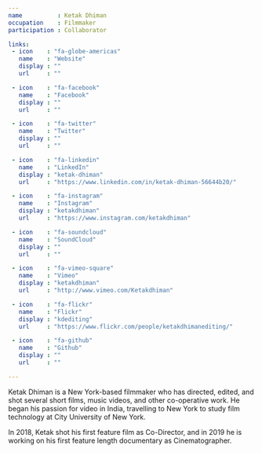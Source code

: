 ```yaml
---
name          : Ketak Dhiman
occupation    : Filmmaker
participation : Collaborator

links:
 - icon    : "fa-globe-americas"
   name    : "Website"
   display : ""
   url     : ""

 - icon    : "fa-facebook"
   name    : "Facebook"
   display : ""
   url     : ""

 - icon    : "fa-twitter"
   name    : "Twitter"
   display : ""
   url     : ""

 - icon    : "fa-linkedin"
   name    : "LinkedIn"
   display : "ketak-dhiman"
   url     : "https://www.linkedin.com/in/ketak-dhiman-56644b20/"

 - icon    : "fa-instagram"
   name    : "Instagram"
   display : "ketakdhiman"
   url     : "https://www.instagram.com/ketakdhiman"

 - icon    : "fa-soundcloud"
   name    : "SoundCloud"
   display : ""
   url     : ""

 - icon    : "fa-vimeo-square"
   name    : "Vimeo"
   display : "ketakdhiman"
   url     : "http://www.vimeo.com/Ketakdhiman"

 - icon    : "fa-flickr"
   name    : "Flickr"
   display : "kdediting"
   url     : "https://www.flickr.com/people/ketakdhimanediting/"

 - icon    : "fa-github"
   name    : "Github"
   display : ""
   url     : ""

---
```

Ketak Dhiman is a New York-based filmmaker who has directed, edited, and shot several short films, music videos, and other co-operative work. He began his passion for video in India, travelling to New York to study film technology at City University of New York.

In 2018, Ketak shot his first feature film as Co-Director, and in 2019 he is working on his first feature length documentary as Cinematographer.